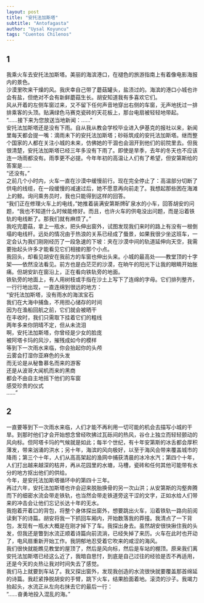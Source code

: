 ```yaml
---
layout: post
title: "安托法加斯塔"
subtitle: "Antofagasta"
author: "Uysal Koyuncu"
tags: "Cuentos Chilenos"
---
```


## 1

我乘火车去安托法加斯塔。美丽的海滨港口，在褪色的旅游指南上有着像电影海报内的景色。  
沙漠里吹来干燥的风。我庆幸自己带了蘑菇罐头，盐渍过的。海滨的港口小城也许会有盐，但绝对不会有新鲜蘑菇生长。胡安知道我有多喜欢它们。  
风从开着的左侧车窗过来，又不留下任何声音地穿出右侧的车窗，无声地抚过一排排乘客的头顶。贴满绿色马赛克瓷砖的天花板上，那台电扇被轻轻地带起。  
“……接下来为您放送当地新闻：……”  
安托法加斯塔还是没有下雨。自从我从教会学校毕业进入伊基克的报社以来，新闻里每天都会提一嘴：滴雨未下的安托法加斯塔；砂砾筑成的安托法加斯塔。继而整个国家的人都在关注小城的未来，仿佛她的干涸也会洇开到他们的前院里去。但我很清楚，安托法加斯塔已经三年多没有下雨了。即使是旱季，去年的冬天也不应该连一场雨都没有。雨季更不必提。今年年初的高温让人们有了希望，但安第斯给的答案是……  
“还没有。”  
之前几个小时内，火车一直在沙漠中缓慢前行。现在完全停止了：高温部分切断了供电的线缆，在一段缓慢的减速过后，她不愿意再向前走了。我想起那些困在海滩上的鲸。询问乘务员时，我也只能得到这样的回答。  
“我们正在修理火车上的电线，”她推着装满安第斯牌矿泉水的小车，回答胡安的问题，“我也不知道什么时候能修好。而且，也许火车的供电没出问题，而是沿着铁轨的电线断了。那我们就有麻烦了。”  
我吃完蘑菇，拿上一瓶水，把头伸出窗外，试图发现我们来时的路上有没有一根倒塌的电线杆。远处的情况由于热浪的关系已经成了蜃景，如果我很少坐这班车，一定会认为我们刚刚经历了一段急速的下坡：夹在沙漠中间的轨道延伸向天空，我需要抬起头许多才能看见它们相接的那个小点。  
我回头，却看见胡安在我前方的车窗也伸出头来。小城的最高处——教堂顶的十字架——依然没法看见。前方也是白茫茫的沙漠，在晌午的阳光下让我的眼睛开始胀痛。但胡安趴在窗沿上，正在看向铁轨旁的地面。  
铁轨旁的地面上，有人用树枝或手指在沙土上写下了连绵的字母。它们排列整齐，一行行地出现，一直连绵到很远的地方：  
“安托法加斯塔，没有雨水的海滨宝石  
我们在大海中捕鱼，不用担心储存的时间  
因为在渔船回航之前，它们就会被晒干  
在丰收时，我们只需取下挂着它们的粗线  
两年多来你阴晴不定，但从未流泪  
啊，安托法加斯塔，你曾经是少女的脸庞  
被阿塔卡玛的风沙，摧残成如今的模样  
等到下一次雨水来临，你会抬起你的头颅  
云雾会打湿你亚麻色的头发  
而无论是从秘鲁慕名而来的游客  
还是从波哥大闻机而来的黑商  
都会不由自主地摇下他们的车窗  
感受珍贵的仪式  
……”

## 2

一直要等到下一次雨水来临，人们才能不再利用一切可能的机会去描写小城的干旱。到那时他们才会开始想念曾经吹拂过瓦砾间的热风，谷仓上独立而轻轻颤动的风向标。但阿塔卡玛的气候就是如此；每半个世纪，有十年安第斯的冰舌都会厚积薄发，带来汹涌的洪水；另十年，海滨的风向极好，以至于海风会带来覆盖城市的降雨；第三个十年，人们从高高架起的渔网中捕获清晨的冰冷水汽；第四个十年，人们打出越来越深的枯井，再从花园里的水塘，马槽，瓷砖和任何其他可能带有水分的地方抠出他们的供给。  
今年，是安托法加斯塔循环中的第四十三年。  
再过六年，安托法加斯塔也许会迎来脱胎换骨的另一次山洪；从安第斯的沟壑奔腾而下的细密水流会带走铁轨，也当然会带走铁道旁这干涩的文字，正如水给人们带来的冲击会让他们忘记长达十年的无水。  
我抱着开着口的背包，将整个身体探出窗外，想要跳出火车，沿着铁轨一路向前阅读剩下的诗篇。胡安将我一下抓回车厢内，开始数落我的莽撞。我清点了一下背包，发现有一瓶水大概是在刚才掉下了车。我探出身去。虽然胡安很快揪住我的头发，但我还是瞥到水流正顺着诗篇向前流淌，已经失掉了来历。火车在此时也开动了，电风扇重新开始工作。我阴郁地忍受着它吹来的咸涩的海风。  
我们很快就能瞧见教堂的屋顶了，然后是风向标，然后是车站的棚顶。原来我们离安托法加斯塔已经这么近了，我暗自思忖，到底是自己过往的经验是否不再适用，还是今天的炎热让我对时间失去了感觉。  
我们马上就要到车站了。我又探出窗外，发现我创造的水流很快就要覆盖那首绵延的诗篇。我赶紧挣脱胡安的手臂，跳下火车，结果脸面着地。滚烫的沙子。我竭力抬起头，水流正从左向右抹去它的最后一行：  
“……奋勇地投入混乱的海。”
